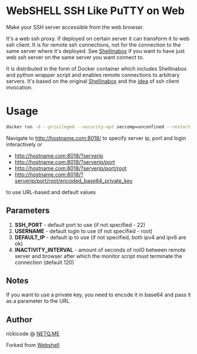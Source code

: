 # WebSHELL SSH Like PuTTY on Web
Make your SSH server accessible from the web browser.


It's a web ssh proxy. If deployed on certain server it can transform it to web ssh client. It is for remote ssh connections, not for the connection to the same server where it's deployed. See [Shellinabox](https://code.google.com/archive/p/shellinabox/) if you want to have just web ssh server on the same server you want connect to.

It is distributed in the form of Docker container which includes Shellinabox and python wrapper script and enables remote connections to arbitrary servers. It's based on the original [Shellinabox](https://code.google.com/archive/p/shellinabox/) and the [idea](https://blog.bartlweb.net/2013/10/ssh-web-gateway-mit-dem-opensource-tool-shellinabox/) of ssh client invocation.



# Usage

```bash
docker run -d --privileged --security-opt seccomp=unconfined --restart unless-stopped --name webshell -p 8018:8018 rickicode/webshell-ssh:latest
```

Navigate to http://hostname.com:8018/ to specify server ip, port and login interactively or 
- http://hostname.com:8018/?serverip
- http://hostname.com:8018/?serverip/port
- http://hostname.com:8018/?serverip/port/root
- http://hostname.com:8018/?serverip/port/root/encoded_base64_private_key

to use URL-based and default values

## Parameters

1. **SSH_PORT** - default port to use (if not specified - 22)
2. **USERNAME** - default login to use (if not specified - root)
3. **DEFAULT_IP** - default ip to use (if not specified, both ipv4 and ipv6 are ok)
5. **INACTIVITY_INTERVAL** - amount of seconds of noIO between remote server and browser after which the monitor script must terminate the connection (default 120)


## Notes

If you want to use a private key, you need to encode it in base64 and pass it as a parameter to the URL.


## Author

rickicode @ [NETQ.ME](https://netq.me/)

Forked from [Webshell](https://github.com/bwsw/webshell)